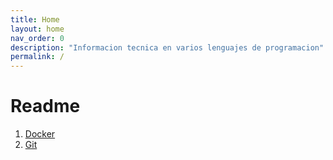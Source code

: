 ```yaml
---
title: Home
layout: home
nav_order: 0
description: "Informacion tecnica en varios lenguajes de programacion"
permalink: /
---
```


# Readme

1. [Docker](docker/Docker.md)
2. [Git](<Git/git Readme.md>)
   

